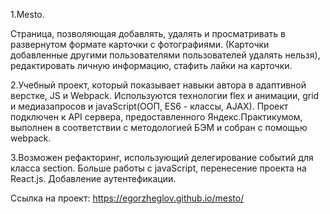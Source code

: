 1.Mesto.

Страница, позволяющая добавлять, удалять и просматривать в развернутом формате карточки с фотографиями.
(Карточки добавленные другими пользователями пользователей удалять нельзя), 
редактировать личную информацию, стафить лайки на карточки.

2.Учебный проект, который показывает навыки автора в адаптивной верстке, JS и Webpack.
Используются технологии flex и анимации, grid и медиазапросов и javaScript(ООП, ES6 - классы, AJAX). 
Проект подключен к API сервера, предоставленного Яндекс.Практикумом,
выполнен в соответствии с методологией БЭМ и собран с помощью webpack.

3.Возможен рефакторинг, использующий делегирование событий для класса section. 
Больше работы с javaScript, перенесение проекта на React.js. Добавление аутентефикации.

Ссылка на проект:
https://egorzheglov.github.io/mesto/

